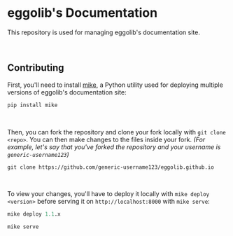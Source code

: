 #   eggolib's Documentation

This repository is used for managing eggolib's documentation site.

<br>


## Contributing

First, you'll need to install [mike](https://github.com/jimporter/mike), a Python utility used for deploying multiple versions of eggolib's documentation site:

```python
pip install mike
```
<br>

Then, you can fork the repository and clone your fork locally with `git clone <repo>`. You can then make changes to the files inside your fork.
*(For example, let's say that you've forked the repository and your username is `generic-username123`)*

```
git clone https://github.com/generic-username123/eggolib.github.io
```
<br>

To view your changes, you'll have to deploy it locally with `mike deploy <version>` before serving it on `http://localhost:8000` with `mike serve`:

```python
mike deploy 1.1.x

mike serve
```
